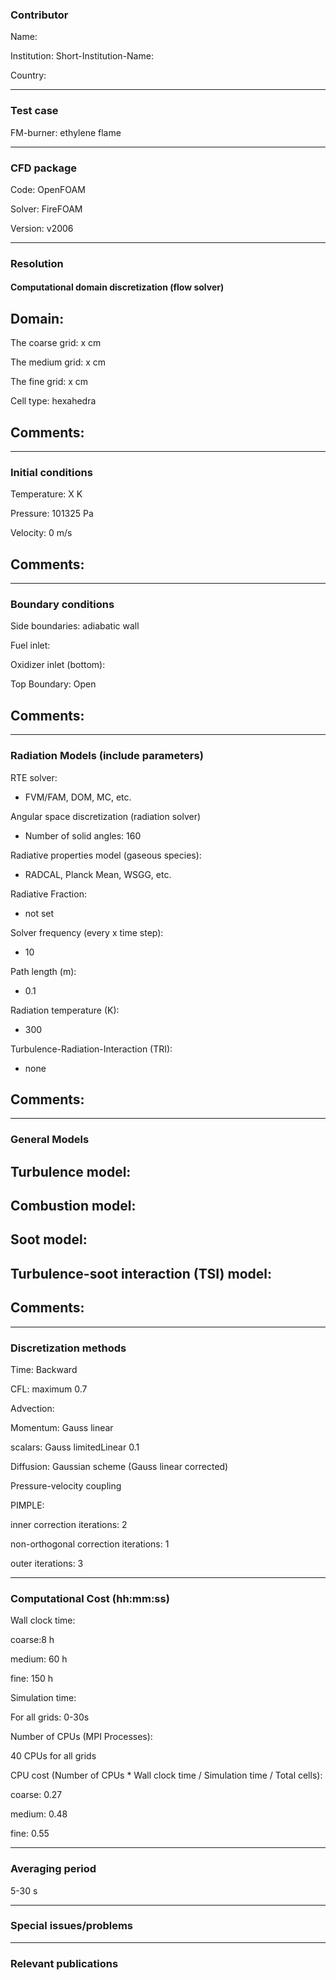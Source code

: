 
### Contributor
Name: 

Institution: 
Short-Institution-Name: 

Country: 

------------------

### Test case

FM-burner: ethylene flame

------------------

### CFD package
Code: OpenFOAM

Solver: FireFOAM

Version: v2006

------------------

### Resolution

#### Computational domain discretization (flow solver)

Domain: 
- 


The coarse grid: x cm

The medium grid: x cm

The fine grid: x cm

Cell type: hexahedra

Comments:
- 


------------------

### Initial conditions

Temperature: X K

Pressure: 101325 Pa

Velocity: 0 m/s

Comments:
- 

------------------

### Boundary conditions

Side boundaries: adiabatic wall 

Fuel inlet: 

Oxidizer inlet (bottom): 

Top Boundary: Open 

Comments:
- 

------------------

### Radiation Models (include parameters)

RTE solver: 
- FVM/FAM, DOM, MC, etc.


Angular space discretization (radiation solver)
- Number of solid angles: 160

Radiative properties model (gaseous species): 
- RADCAL, Planck Mean, WSGG, etc.

Radiative Fraction:
- not set

Solver frequency (every x time step):
- 10

Path length (m):
- 0.1

Radiation temperature (K):
- 300

Turbulence-Radiation-Interaction (TRI): 
- none

Comments:
- 


------------------

### General Models 
Turbulence model: 
- 

Combustion model: 
- 

Soot model: 
- 

Turbulence-soot interaction (TSI) model: 
- 

Comments:
- 

------------------

### Discretization methods
Time: Backward

CFL: maximum 0.7

Advection: 

Momentum: Gauss linear

scalars: Gauss limitedLinear 0.1

Diffusion:  Gaussian scheme (Gauss linear corrected)

Pressure-velocity coupling

PIMPLE:

inner correction iterations: 2

non-orthogonal correction iterations: 1

outer iterations: 3

------------------

### Computational Cost (hh:mm:ss)

Wall clock time:

coarse:8 h

medium: 60 h

fine: 150 h



Simulation time:

For all grids: 0-30s

Number of CPUs (MPI Processes):

40 CPUs for all grids

CPU cost (Number of CPUs * Wall clock time / Simulation time / Total cells):

coarse: 0.27

medium: 0.48

fine: 0.55

------------------

### Averaging period

5-30 s

------------------

### Special issues/problems

------------------

### Relevant publications

